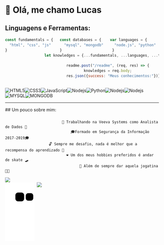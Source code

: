 # :wave: Olá, me chamo Lucas
## Linguagens e Ferramentas:
```js
const fundamentals = {   const databases = {    var languages = {       let tools = {
  "html", "css", "js"      "mysql", "mongodb"     "node.js", "python"     "npm", "yarn"
}                        }                       }                       }
                  let knowledges = {...fundamentals, ...languages, ...tools, ...databases}

                            readme.post("/readme", (req, res) => {
                                    knowledges = req.body;
                            res.json({success: "Meus conhecimentos:"})}
                  
```
![HTML5](https://img.shields.io/badge/-HTML5-E34F26?style=flat-square&logo=html5&logoColor=white)![CSS3](https://img.shields.io/badge/-CSS3-1572B6?style=flat-square&logo=css3)![JavaScript](https://img.shields.io/badge/-JavaScript-black?style=flat-square&logo=javascript)![Nodejs](https://img.shields.io/badge/-Nodejs-339933?style=flat-square&logo=Node.js&logoColor=white)![Python](https://img.shields.io/badge/Python-14354C?style=flat-square&logo=python&logoColor=white)![Nodejs](https://img.shields.io/badge/-Npm-black?style=flat-square&logo=Npm&logoColor=black)![Nodejs](https://img.shields.io/badge/-Yarn-blue?style=flat-square&logo=Yarn&logoColor=black)![MYSQL](https://img.shields.io/badge/MySQL-00000F?flat-squaree&logo=mysql&logoColor=white)![MONGODB](https://img.shields.io/badge/MongoDB-4EA94B?style=flat-square&logo=mongodb&logoColor=white)
<hr>
## Um pouco sobre mim:




###
                              🔭 Trabalhando na Veeva Systems como Analista de Dados 🔭
                                  🎓Formado em Segurança da Informação 2017-2019🎓
                        🔓 Sempre me desafio, nada é melhor que a recompensa do aprendizado 🔑
                                ❤️ Um dos meus hobbies preferidos é andar de skate 🛹
                                      🏃 Além de sempre dar aquela jogatina 👨‍💻 
                                  
                                          

<a href="https://github.com/lcds97/">
  <img align="left" src="https://github-readme-stats.vercel.app/api/top-langs/?username=lcds97&langs_count=10&theme=jolly&layout=compact&include_all_commits=true" width=400/>
</a>
<!-- <a href="https://github.com/lcds97/">
  <img align="right" src="https://github-readme-stats.vercel.app/api?username=lcds97&show_icons=true&theme=jolly&hide=contribs,issues,stars" width=300 />
</a> -->
<a href="https://wakatime.com/@lcds97">
  <img align="right" src="https://github-readme-stats.vercel.app/api/wakatime?username=lcds97&theme=jolly"  width=400/>
</a>

</div>

                                 


<!--
**LCDS97/LCDS97** is a ✨ _special_ ✨ repository because its `README.md` (this file) appears on your GitHub profile.

Here are some ideas to get you started:

- 🔭 I’m currently working on ...
- 🌱 I’m currently learning ...
- 👯 I’m looking to collaborate on ...
- 🤔 I’m looking for help with ...
- 💬 Ask me about ...
- 📫 How to reach me: ...
- 😄 Pronouns: ...
- ⚡ Fun fact: ...
-->
![Snake animation](https://github.com/LCDS97/LCDS97/blob/output/github-contribution-grid-snake.svg)
